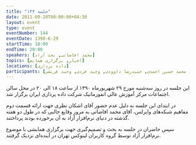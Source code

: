 ```yaml
---
title: "جلسه ۱۴۴"
date: 2011-09-20T00:00:00+04:30
layout: event
type: event
eventNumber: 144
eventDate: 1390-6-29
startTime: 18:00
endTime: 20:00
speakers: [محمد افاضاتی, بحث آزاد]
topics: [اخبار, برگزاری همایش]
locations: [داده پردازی]
participants: [شاهین وارسته, بهنام توکلی کرمانی, اشکان قاسمی, امیر ابوحمزه, محمد افاضاتی, اعظم کیماسی, اعظم بهرامی, امیر قاسمی نصر, مصطفی میرموسوی, مهدی صادقی, صالح سخندان, فرزانه صداقت, محمدرضا کمالی‌فرد, عادل آل آقا, همایون هدایتی فرد, شهاب رضایی, افشین میرزایی, هدایت وطن‌خواه, محمود مسیح تهرانی, ایریکس اسماعیلی, امیل صدق, همید عظیمی, فرشاد فرخی, اُمیدی, امیر حسین گودرزی, محمد حسین احمدی, حمیدرضا داوودی, وحید فردی, وحید قریشی]
---
```

این جلسه در روز سه‌شنبه مورخ ۲۹ شهریورماه ۱۳۹۰ از ساعت ۱۸ الی ۲۰ در محل سالن اجتماعات مرکز آموزش عالی انفورماتیک شرکت داده پردازی ایران برگزار شد.

در ابتدای این جلسه به دلیل عدم حضور آقای اشکان نظری جهت ارائه قسمت دوم مفاهیم شبکه‌های وایرلس، آقای محمد افاضاتی به مرور وقایع جالبی که در طول دو هفته گذشته در دنیای نرم‌افزار آزاد به آن برخورده بودند پرداختند.

سپس حاضران در جلسه به بحث و تصمیم‌گیری جهت برگزاری همایشی با موضوع نرم‌افزار آزاد توسط گروه کاربران لینوکس تهران در آینده‌ای نزدیک گرفتند.